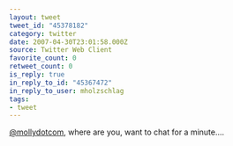 ```yaml
---
layout: tweet
tweet_id: "45378182"
category: twitter
date: 2007-04-30T23:01:58.000Z
source: Twitter Web Client
favorite_count: 0
retweet_count: 0
is_reply: true
in_reply_to_id: "45367472"
in_reply_to_user: mholzschlag
tags:
- tweet
---
```


[@mollydotcom](https://twitter.com/@mollydotcom), where are you, want to chat for a minute....

